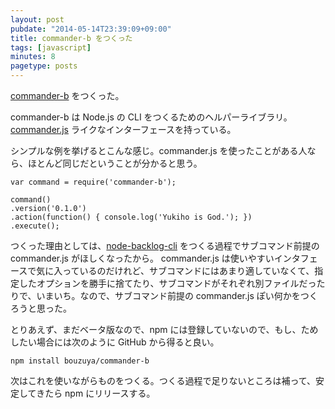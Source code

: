 ```yaml
---
layout: post
pubdate: "2014-05-14T23:39:09+09:00"
title: commander-b をつくった
tags: [javascript]
minutes: 8
pagetype: posts
---
```

[commander-b][bouzuya/commander-b] をつくった。

commander-b は Node.js の CLI をつくるためのヘルパーライブラリ。[commander.js][visionmedia/commander.js] ライクなインターフェースを持っている。

シンプルな例を挙げるとこんな感じ。commander.js を使ったことがある人なら、ほとんど同じだということが分かると思う。

    var command = require('commander-b');
    
    command()
    .version('0.1.0')
    .action(function() { console.log('Yukiho is God.'); })
    .execute();
 
つくった理由としては、[node-backlog-cli][bouzuya/node-backlog-cli] をつくる過程でサブコマンド前提の commander.js がほしくなったから。 commander.js は使いやすいインタフェースで気に入っているのだけれど、サブコマンドにはあまり適していなくて、指定したオプションを勝手に捨てたり、サブコマンドがそれぞれ別ファイルだったりで、いまいち。なので、サブコマンド前提の commander.js ぽい何かをつくろうと思った。

とりあえず、まだベータ版なので、npm には登録していないので、もし、ためしたい場合には次のように GitHub から得ると良い。

    npm install bouzuya/commander-b

次はこれを使いながらものをつくる。つくる過程で足りないところは補って、安定してきたら npm にリリースする。


[bouzuya/commander-b]: https://github.com/bouzuya/commander-b
[visionmedia/commander.js]: https://github.com/visionmedia/commander.js
[bouzuya/node-backlog-cli]: https://github.com/bouzuya/node-backlog-cli
